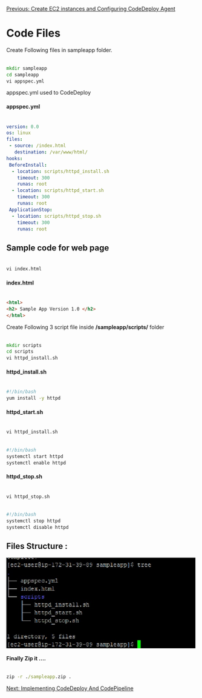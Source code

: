 [Previous: Create EC2 instances and Configuring CodeDeploy Agent](EC2.md)


# Code Files

Create Following files in sampleapp folder.


```cmd

mkdir sampleapp
cd sampleapp
vi appspec.yml
```


appspec.yml  used to CodeDeploy

#### appspec.yml

```yml

version: 0.0
os: linux
files:
 - source: /index.html
   destination: /var/www/html/
hooks:
 BeforeInstall:
  - location: scripts/httpd_install.sh
    timeout: 300
    runas: root
  - location: scripts/httpd_start.sh
    timeout: 300
    runas: root
 ApplicationStop:
  - location: scripts/httpd_stop.sh
    timeout: 300
    runas: root

```


## Sample code for web page

```cmd

vi index.html

```

#### index.html

```html

<html>
<h2> Sample App Version 1.0 </h2>
</html>

```

Create Following 3 script file inside **/sampleapp/scripts/** folder

```cmd

mkdir scripts
cd scripts
vi httpd_install.sh

```

#### httpd_install.sh

```bash

#!/bin/bash
yum install -y httpd

```

#### httpd_start.sh

```cmd

vi httpd_install.sh
```

```bash

#!/bin/bash
systemctl start httpd
systemctl enable httpd

```


#### httpd_stop.sh

```cmd

vi httpd_stop.sh

```

```bash

#!/bin/bash
systemctl stop httpd
systemctl disable httpd

```
## Files Structure :

![](images/file.jpg)

**Finally Zip it ....**

```cmd

zip -r ./sampleapp.zip .

```


[Next: Implementing CodeDeploy And CodePipeline](CDCP.md)
